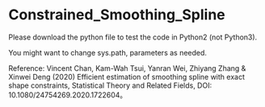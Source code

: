 # Constrained_Smoothing_Spline

Please download the python file to test the code in Python2 (not Python3).

You might want to change sys.path, parameters as needed.

Reference: Vincent Chan, Kam-Wah Tsui, Yanran Wei, Zhiyang Zhang & Xinwei Deng (2020) Efficient estimation of smoothing spline with exact shape constraints, Statistical Theory and Related Fields, DOI: 10.1080/24754269.2020.1722604。
